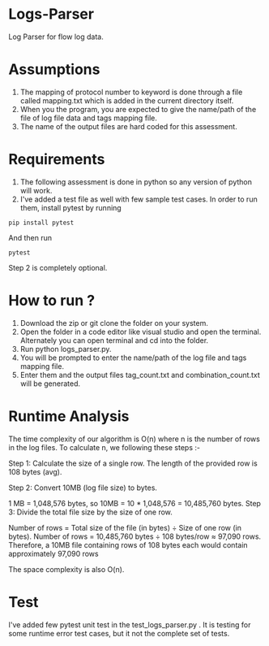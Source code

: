 # Logs-Parser
Log Parser for flow log data.

# Assumptions
1. The mapping of protocol number to keyword is done through a file called mapping.txt which is added in the current directory itself.
2. When you the program, you are expected to give the name/path of the file of log file data and tags mapping file.
3. The name of the output files are hard coded for this assessment.

# Requirements
1. The following assessment is done in python so any version of python will work. 
2. I've added a test file as well with few sample test cases. In order to run them, install pytest by running
```
pip install pytest   
```
And then run 
```
pytest
```

Step 2 is completely optional.

# How to run ?
1. Download the zip or git clone the folder on your system.
2. Open the folder in a code editor like visual studio and open the terminal. Alternately you can open terminal and cd into the folder.
3. Run python logs_parser.py.
4. You will be prompted to enter the name/path of the log file and tags mapping file.
5. Enter them and the output files tag_count.txt and combination_count.txt will be generated.

# Runtime Analysis

The time complexity of our algorithm is O(n) where n is the number of rows in the log files.
To calculate n, we following these steps :-

Step 1: Calculate the size of a single row.
The length of the provided row is 108 bytes (avg).

Step 2: Convert 10MB (log file size) to bytes.

1 MB = 1,048,576 bytes, so 10MB = 10 * 1,048,576 = 10,485,760 bytes.
Step 3: Divide the total file size by the size of one row.

Number of rows = Total size of the file (in bytes) ÷ Size of one row (in bytes).
Number of rows = 10,485,760 bytes ÷ 108 bytes/row ≈ 97,090 rows.
Therefore, a 10MB file containing rows of 108 bytes each would contain approximately 97,090 rows

The space complexity is also O(n).

# Test
I've added few pytest unit test in the test_logs_parser.py .
It is testing for some runtime error test cases, but it not the complete set of tests.
